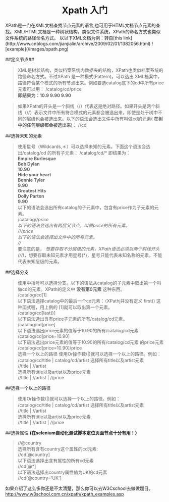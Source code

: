 <head>
<style type="text/css">
body {background-image:url(/images/background1.jpg);}
</style>
</head>
<h1 align="center">Xpath 入门 </h1>
XPath是一门在XML文档查找节点元素的语言,也可用于HTML文档节点元素的查找。XML/HTML文档是一种树状结构，类似文件系统，XPath的命名方式也类似文件系统的路径命名方式。
以以下XML文档为例：转自[this link](http://www.cnblogs.com/jianjialin/archive/2009/02/01/1382056.html)  
![example](/images/xpath.png)

##定义节点##
>XML是树状结构，类似档案系统内数据夹的结构，XPath也类似档案系统的路径命名方式。不过XPath 是一种模式(Pattern)，可以选出 XML档案中，路径符合某个模式的所有节点出来。例如要选catalog底下的cd中所有price元素可以用：  /catalog/cd/price     
 **即结果为：10.9 9.90 9.90**

>如果XPath的开头是一个斜线（/）代表这是绝对路径。如果开头是两个斜线（//）表示文件中所有符合模式的元素都会被选出来，即使是处于树中不同的层级也会被选出来。以下的语法会选出文件中所有叫做cd的元素(
**在树中的任何层级都会被选出来**)：   //cd  


##选择未知的元素 
>使用星号（Wildcards,＊）可以选择未知的元素。下面这个语法会选出/catalog/cd 的所有子元素： 
>/catalog/cd/*
即结果为：   
**Empire Burlesque  
Bob Dylan  
10.90  
Hide your heart  
Bonnie Tyler  
9.90  
Greatest Hits  
Dolly Parton  
9.90**   
>以下的语法会选出所有catalog的子元素中，包含有price作为子元素的元素。   
/catalog/*/price    
以下的语法会选出有两层父节点，叫做price的所有元素。   
/*/*/price   
以下的语法会选择出文件中的所有元素。   
//*   
要注意的是，
_想要存取不分层级的元素，XPath语法必须以两个斜线开头(//)_，想要存取未知元素才用星号(*)，星号只能代表未知名称的元素，不能代表未知层级的元素。   


##选择分支
>使用中括号可以选择分支。以下的语法从catalog的子元素中取出第一个叫做cd的元素。XPath的定义中
**没有第0元素**
这种东西。   
/catalog/cd[1]   
以下语法选择catalog中的最后一个cd元素：（XPathj并没有定义 first() 这种函式喔，用上例的 [1]就可以取出第一个元素。  
/catalog/cd[last()]   
以下语法选出含有price子元素的所有/catalog/cd元素。   
/catalog/cd[price]   
以下语法选出price元素的值等于10.90的所有/catalog/cd元素   
/catalog/cd[price=10.90]   
以下语法选出price元素的值等于10.90的所有/catalog/cd元素 的price元素   
/catalog/cd[price=10.90]/price   
选择一个以上的路径 
使用Or操作数(|)就可以选择一个以上的路径。例如：   
/catalog/cd/title | catalog/cd/artist
选择所有title以及artist元素   
//title | //artist   
选择所有title以及artist以及price元素    
//title | //artist | //price


##选择一个以上的路径
>使用Or操作数(|)就可以选择一个以上的路径。例如：  
/catalog/cd/title | catalog/cd/artist
 选择所有title以及artist元素  
//title | //artist  
选择所有title以及artist以及price元素  
//title | //artist | //price


##选择属性 **(在selenium自动化测试脚本定位页面节点十分有用！）**
>//@country   
选择所有含有country这个属性的cd元素:  
//cd[@country]  
以下语法选择出含有属性的所有cd元素  
//cd[@*]   
以下语法选择出country属性值为UK的cd元素   
//cd[@country='UK']

如果介绍了这么多你还是不太清楚，那么你可以去W3Cschool去做做题目。
http://www.w3school.com.cn/xpath/xpath_examples.asp



